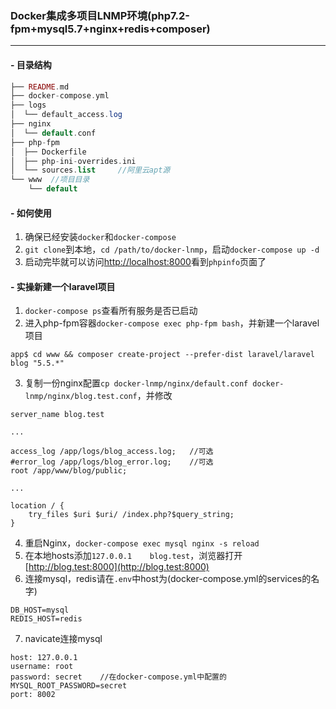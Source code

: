 ### Docker集成多项目LNMP环境(php7.2-fpm+mysql5.7+nginx+redis+composer)

---

#### - 目录结构
```php
├── README.md
├── docker-compose.yml
├── logs
│  └── default_access.log
├── nginx
│  └── default.conf
├── php-fpm
│  ├── Dockerfile
│  ├── php-ini-overrides.ini
│  └── sources.list     //阿里云apt源
└── www  //项目目录
    └── default
```

#### - 如何使用

1. 确保已经安装`docker`和`docker-compose`
2. `git clone`到本地，`cd /path/to/docker-lnmp`，启动`docker-compose up -d`
3. 启动完毕就可以访问[http://localhost:8000](http://localhost:8000)看到`phpinfo`页面了

#### - 实操新建一个laravel项目

1. `docker-compose ps`查看所有服务是否已启动
2. 进入php-fpm容器`docker-compose exec php-fpm bash`，并新建一个laravel项目
```
app$ cd www && composer create-project --prefer-dist laravel/laravel blog "5.5.*"
```
3. 复制一份nginx配置`cp docker-lnmp/nginx/default.conf docker-lnmp/nginx/blog.test.conf`，并修改
```
server_name blog.test

...

access_log /app/logs/blog_access.log;   //可选
#error_log /app/logs/blog_error.log;    //可选
root /app/www/blog/public;

...

location / {
    try_files $uri $uri/ /index.php?$query_string;
}
```
4. 重启Nginx，`docker-compose exec mysql nginx -s reload`
5. 在本地hosts添加`127.0.0.1    blog.test`，浏览器打开[http://blog.test:8000](http://blog.test:8000)
6. 连接mysql，redis请在`.env`中host为(docker-compose.yml的services的名字)
```
DB_HOST=mysql
REDIS_HOST=redis
```
7. navicate连接mysql
```
host: 127.0.0.1
username: root
password: secret    //在docker-compose.yml中配置的MYSQL_ROOT_PASSWORD=secret
port: 8002
```